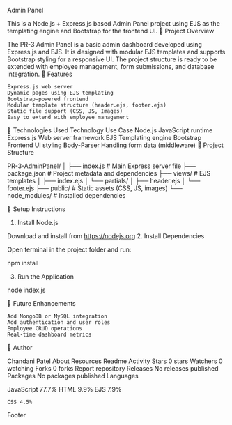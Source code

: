  Admin Panel

This is a Node.js + Express.js based Admin Panel project using EJS as the templating engine and Bootstrap for the frontend UI.
📘 Project Overview

The PR-3 Admin Panel is a basic admin dashboard developed using Express.js and EJS. It is designed with modular EJS templates and supports Bootstrap styling for a responsive UI. The project structure is ready to be extended with employee management, form submissions, and database integration.
🚀 Features

    Express.js web server
    Dynamic pages using EJS templating
    Bootstrap-powered frontend
    Modular template structure (header.ejs, footer.ejs)
    Static file support (CSS, JS, Images)
    Easy to extend with employee management

🧰 Technologies Used
Technology 	Use Case
Node.js 	JavaScript runtime
Express.js 	Web server framework
EJS 	Templating engine
Bootstrap 	Frontend UI styling
Body-Parser 	Handling form data (middleware)
📁 Project Structure

PR-3-AdminPanel/
│
├── index.js               # Main Express server file
├── package.json           # Project metadata and dependencies
├── views/                 # EJS templates
│   ├── index.ejs
│   └── partials/
│       ├── header.ejs
│       └── footer.ejs
├── public/                # Static assets (CSS, JS, images)
└── node_modules/          # Installed dependencies

🔧 Setup Instructions
1. Install Node.js

Download and install from https://nodejs.org
2. Install Dependencies

Open terminal in the project folder and run:

npm install

3. Run the Application

node index.js


📌 Future Enhancements

    Add MongoDB or MySQL integration
    Add authentication and user roles
    Employee CRUD operations
    Real-time dashboard metrics

🙌 Author

Chandani Patel
About
Resources
Readme
Activity
Stars
0 stars
Watchers
0 watching
Forks
0 forks
Report repository
Releases
No releases published
Packages
No packages published
Languages

JavaScript 77.7%
HTML 9.9%
EJS 7.9%

    CSS 4.5% 

Footer

